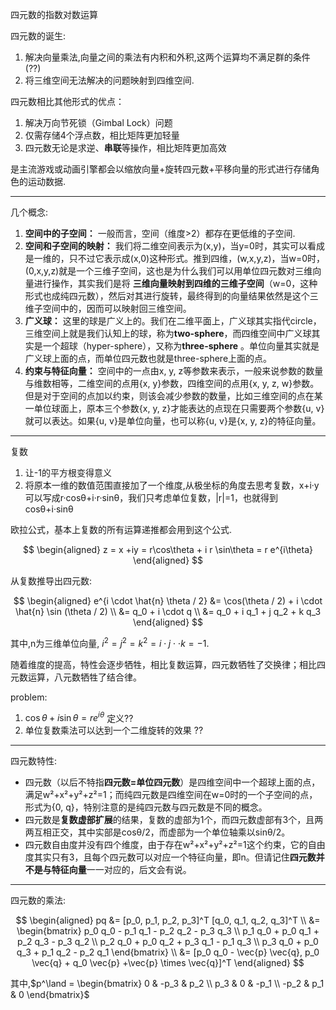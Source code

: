 
四元数的指数对数运算


四元数的诞生:
1. 解决向量乘法,向量之间的乘法有内积和外积,这两个运算均不满足群的条件(??)
2. 将三维空间无法解决的问题映射到四维空间.

四元数相比其他形式的优点：
1. 解决万向节死锁（Gimbal Lock）问题
2. 仅需存储4个浮点数，相比矩阵更加轻量
3. 四元数无论是求逆、**串联**等操作，相比矩阵更加高效


是主流游戏或动画引擎都会以缩放向量+旋转四元数+平移向量的形式进行存储角色的运动数据.

---

几个概念:
1. **空间中的子空间：** 一般而言，空间（维度>2）都存在更低维的子空间.
2. **空间和子空间的映射：** 我们将二维空间表示为(x,y)，当y=0时，其实可以看成是一维的，只不过它表示成(x,0)这种形式。推到四维，(w,x,y,z)，当w=0时，(0,x,y,z)就是一个三维子空间，这也是为什么我们可以用单位四元数对三维向量进行操作，其实我们是将 **三维向量映射到四维的三维子空间**（w=0，这种形式也成纯四元数），然后对其进行旋转，最终得到的向量结果依然是这个三维子空间中的，因而可以映射回三维空间。
3. **广义球：** 这里的球是广义上的。我们在二维平面上，广义球其实指代circle，三维空间上就是我们认知上的球，称为**two-sphere**，而四维空间中广义球其实是一个超球（hyper-sphere），又称为**three-sphere** 。单位向量其实就是广义球上面的点，而单位四元数也就是three-sphere上面的点。
4. **约束与特征向量：** 空间中的一点由x, y, z等参数来表示，一般来说参数的数量与维数相等，二维空间的点用{x, y}参数，四维空间的点用{x, y, z, w}参数。但是对于空间的点加以约束，则该会减少参数的数量，比如三维空间的点在某一单位球面上，原本三个参数{x, y, z}才能表达的点现在只需要两个参数{u, v}就可以表达。如果{u, v}是单位向量，也可以称{u, v}是{x, y, z}的特征向量。

---

复数

1. 让-1的平方根变得意义
2. 将原本一维的数值范围直接加了一个维度,从极坐标的角度去思考复数，x+i·y可以写成r·cosθ+i·r·sinθ，我们只考虑单位复数，|r|=1，也就得到cosθ+i·sinθ

欧拉公式，基本上复数的所有运算递推都会用到这个公式.

$$
\begin{aligned}
  z = x +iy  = r\cos\theta + i r \sin\theta = r e^{i\theta}
\end{aligned} 
$$

从复数推导出四元数:

$$
\begin{aligned}
e^{i \cdot \hat{n} \theta / 2} &= \cos(\theta / 2) + i \cdot \hat{n} \sin (\theta / 2) \\
&=   q_0 + i \cdot q \\
&= q_0 + i q_1 + j q_2 + k q_3
\end{aligned}
$$

其中,n为三维单位向量, $i^2 = j^2 = k^2 = i \cdot j \cdot \cdot k = -1$.

随着维度的提高，特性会逐步牺牲，相比复数运算，四元数牺牲了交换律；相比四元数运算，八元数牺牲了结合律。

problem:
1. $\cos\theta + i \sin \theta = r e^{i\theta}$ 定义??
2. 单位复数乘法可以达到一个二维旋转的效果 ??

---

四元数特性:

- 四元数（以后不特指**四元数=单位四元数**）是四维空间中一个超球上面的点，满足w²+x²+y²+z²=1；而纯四元数是四维空间在w=0时的一个子空间的点，形式为{0, q}，特别注意的是纯四元数与四元数是不同的概念。
- 四元数是**复数虚部扩展**的结果，复数的虚部为1个，而四元数虚部有3个，且两两互相正交，其中实部是cosθ/2，而虚部为一个单位轴乘以sinθ/2。
- 四元数自由度并没有四个维度，由于存在w²+x²+y²+z²=1这个约束，它的自由度其实只有3，且每个四元数可以对应一个特征向量，即n。但请记住**四元数并不是与特征向量**一一对应的，后文会有说。

---

四元数的乘法:

$$
\begin{aligned}
  pq &= [p_0, p_1, p_2, p_3]^T [q_0, q_1, q_2, q_3]^T \\
  &= \begin{bmatrix}
    p_0 q_0 - p_1 q_1 - p_2 q_2 - p_3 q_3 \\
    p_1 q_0 + p_0 q_1 + p_2 q_3 - p_3 q_2 \\
    p_2 q_0 + p_0 q_2 + p_3 q_1 - p_1 q_3 \\
    p_3 q_0 + p_0 q_3 + p_1 q_2 - p_2 q_1 
  \end{bmatrix} \\
  &= [p_0 q_0 - \vec{p} \vec{q}, p_0 \vec{q} + q_0 \vec{p} +\vec{p} \times \vec{q}]^T
\end{aligned}
$$

其中,$p^\land = \begin{bmatrix}
  0 & -p_3 & p_2 \\
  p_3 & 0 & -p_1 \\
  -p_2 & p_1 & 0
\end{bmatrix}$


